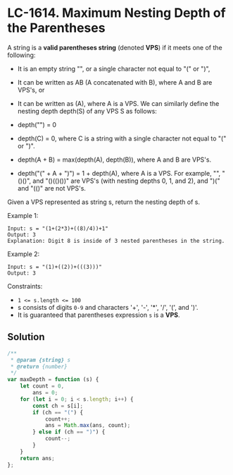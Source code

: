 # LC-1614. Maximum Nesting Depth of the Parentheses

A string is a **valid parentheses string** (denoted **VPS**) if it meets one of the following:

-   It is an empty string "", or a single character not equal to "(" or ")",
-   It can be written as AB (A concatenated with B), where A and B are VPS's, or
-   It can be written as (A), where A is a VPS.
    We can similarly define the nesting depth depth(S) of any VPS S as follows:

-   depth("") = 0
-   depth(C) = 0, where C is a string with a single character not equal to "(" or ")".
-   depth(A + B) = max(depth(A), depth(B)), where A and B are VPS's.
-   depth("(" + A + ")") = 1 + depth(A), where A is a VPS.
    For example, "", "()()", and "()(()())" are VPS's (with nesting depths 0, 1, and 2), and ")(" and "(()" are not VPS's.

Given a VPS represented as string s, return the nesting depth of s.

Example 1:

```
Input: s = "(1+(2*3)+((8)/4))+1"
Output: 3
Explanation: Digit 8 is inside of 3 nested parentheses in the string.
```

Example 2:

```
Input: s = "(1)+((2))+(((3)))"
Output: 3
```

Constraints:

-   `1 <= s.length <= 100`
-   s consists of digits `0-9` and characters '+', '-', '\*', '/', '(', and ')'.
-   It is guaranteed that parentheses expression `s` is a **VPS**.

## Solution

```javascript
/**
 * @param {string} s
 * @return {number}
 */
var maxDepth = function (s) {
    let count = 0,
        ans = 0;
    for (let i = 0; i < s.length; i++) {
        const ch = s[i];
        if (ch == "(") {
            count++;
            ans = Math.max(ans, count);
        } else if (ch == ")") {
            count--;
        }
    }
    return ans;
};
```
